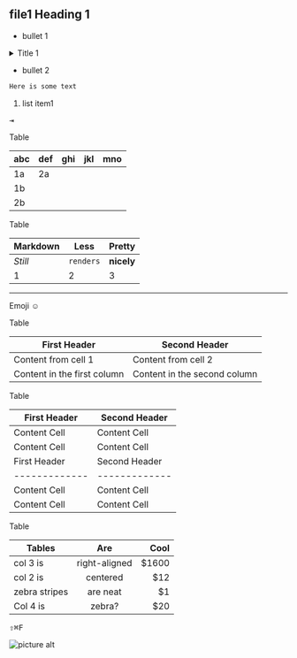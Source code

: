 ## file1 Heading 1
- bullet 1
<details>
           <summary>Title 1</summary>
           <p>Content 1 Content 1 Content 1 Content 1 Content 1</p>
         </details>
         
- bullet 2 

```javascript
Here is some text
```
1. list item1  

<kbd>⇥</kbd>

Table  

| abc | def | ghi | jkl | mno |
|-----|-----|-----|-----|-----|
| 1a  | 2a  |     |     |     |
| 1b  |     |     |     |     |
| 2b  |     |     |     |     |

Table  

Markdown | Less | Pretty
--- | --- | ---
*Still* | `renders` | **nicely**
1 | 2 | 3

- - - -

Emoji
:relaxed:

Table  

First Header | Second Header
------------ | -------------
Content from cell 1 | Content from cell 2
Content in the first column | Content in the second column

Table  

First Header  | Second Header
-------------      | -------------
Content Cell       | Content Cell
Content Cell       | Content Cell
First Header       | Second Header
-------------      | -------------
Content Cell       | Content Cell
Content Cell       | Content Cell

Table

| Tables        | Are           | Cool  |
| ------------- |:-------------:| -----:|
| col 3 is      | right-aligned | $1600 |
| col 2 is      | centered      |   $12 |
| zebra stripes | are neat      |    $1 |
| Col 4 is      | zebra?        |   $20 |


 <kbd>⇧⌘F</kbd>

 ![picture alt](http://www.brightlightpictures.com/assets/images/portfolio/thethaw_header.jpg "Title is optional")
